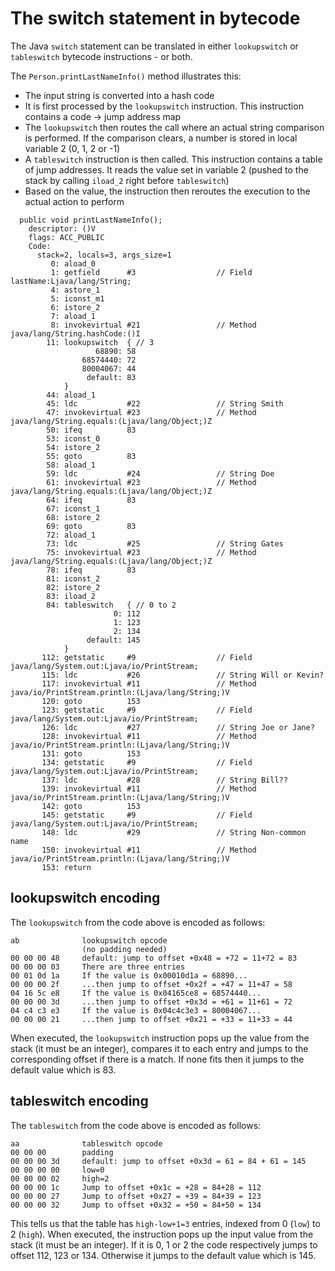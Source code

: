 # The switch statement in bytecode

The Java `switch` statement can be translated in either `lookupswitch` or `tableswitch` bytecode instructions - or both.

The `Person.printLastNameInfo()` method illustrates this:

- The input string is converted into a hash code
- It is first processed by the `lookupswitch` instruction. This instruction contains a code -> jump address map
- The `lookupswitch` then routes the call where an actual string comparison is performed. If the comparison clears, a number is stored in local variable 2 (0, 1, 2 or -1)
- A `tableswitch` instruction is then called. This instruction contains a table of jump addresses. It reads the value set in variable 2 (pushed to the stack by calling `iload_2` right before `tableswitch`)
- Based on the value, the instruction then reroutes the execution to the actual action to perform

```
  public void printLastNameInfo();
    descriptor: ()V
    flags: ACC_PUBLIC
    Code:
      stack=2, locals=3, args_size=1
         0: aload_0
         1: getfield      #3                  // Field lastName:Ljava/lang/String;
         4: astore_1
         5: iconst_m1
         6: istore_2
         7: aload_1
         8: invokevirtual #21                 // Method java/lang/String.hashCode:()I
        11: lookupswitch  { // 3
                   68890: 58
                68574440: 72
                80004067: 44
                 default: 83
            }
        44: aload_1
        45: ldc           #22                 // String Smith
        47: invokevirtual #23                 // Method java/lang/String.equals:(Ljava/lang/Object;)Z
        50: ifeq          83
        53: iconst_0
        54: istore_2
        55: goto          83
        58: aload_1
        59: ldc           #24                 // String Doe
        61: invokevirtual #23                 // Method java/lang/String.equals:(Ljava/lang/Object;)Z
        64: ifeq          83
        67: iconst_1
        68: istore_2
        69: goto          83
        72: aload_1
        73: ldc           #25                 // String Gates
        75: invokevirtual #23                 // Method java/lang/String.equals:(Ljava/lang/Object;)Z
        78: ifeq          83
        81: iconst_2
        82: istore_2
        83: iload_2
        84: tableswitch   { // 0 to 2
                       0: 112
                       1: 123
                       2: 134
                 default: 145
            }
       112: getstatic     #9                  // Field java/lang/System.out:Ljava/io/PrintStream;
       115: ldc           #26                 // String Will or Kevin?
       117: invokevirtual #11                 // Method java/io/PrintStream.println:(Ljava/lang/String;)V
       120: goto          153
       123: getstatic     #9                  // Field java/lang/System.out:Ljava/io/PrintStream;
       126: ldc           #27                 // String Joe or Jane?
       128: invokevirtual #11                 // Method java/io/PrintStream.println:(Ljava/lang/String;)V
       131: goto          153
       134: getstatic     #9                  // Field java/lang/System.out:Ljava/io/PrintStream;
       137: ldc           #28                 // String Bill??
       139: invokevirtual #11                 // Method java/io/PrintStream.println:(Ljava/lang/String;)V
       142: goto          153
       145: getstatic     #9                  // Field java/lang/System.out:Ljava/io/PrintStream;
       148: ldc           #29                 // String Non-common name
       150: invokevirtual #11                 // Method java/io/PrintStream.println:(Ljava/lang/String;)V
       153: return
```

## lookupswitch encoding

The `lookupswitch` from the code above is encoded as follows:

```
ab              lookupswitch opcode
                (no padding needed)
00 00 00 48     default: jump to offset +0x48 = +72 = 11+72 = 83
00 00 00 03     There are three entries
00 01 0d 1a     If the value is 0x00010d1a = 68890...
00 00 00 2f     ...then jump to offset +0x2f = +47 = 11+47 = 58
04 16 5c e8     If the value is 0x04165ce8 = 68574440...
00 00 00 3d     ...then jump to offset +0x3d = +61 = 11+61 = 72
04 c4 c3 e3     If the value is 0x04c4c3e3 = 80004067...
00 00 00 21     ...then jump to offset +0x21 = +33 = 11+33 = 44
```

When executed, the `lookupswitch` instruction pops up the value from the stack (it must be an integer), compares it to each entry and jumps to the corresponding offset if there is a match. If none fits then it jumps to the default value which is 83.

## tableswitch encoding

The `tableswitch` from the code above is encoded as follows:

```
aa              tableswitch opcode
00 00 00        padding
00 00 00 3d     default: jump to offset +0x3d = 61 = 84 + 61 = 145
00 00 00 00     low=0
00 00 00 02     high=2
00 00 00 1c     Jump to offset +0x1c = +28 = 84+28 = 112
00 00 00 27     Jump to offset +0x27 = +39 = 84+39 = 123
00 00 00 32     Jump to offset +0x32 = +50 = 84+50 = 134
```

This tells us that the table has `high-low+1=3` entries, indexed from 0 (`low`) to 2 (`high`). When executed, the instruction pops up the input value from the stack (it must be an integer). If it is 0, 1 or 2 the code respectively jumps to offset 112, 123 or 134. Otherwise it jumps to the default value which is 145.
